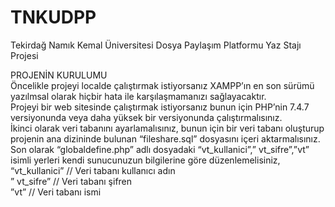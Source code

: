 # TNKUDPP
Tekirdağ Namık Kemal Üniversitesi Dosya Paylaşım Platformu Yaz Stajı Projesi

PROJENİN KURULUMU<br>
Öncelikle projeyi localde çalıştırmak istiyorsanız XAMPP’ın en son sürümü yazılmsal olarak hiçbir hata ile karşılaşmamanızı sağlayacaktır.<br>
Projeyi bir web sitesinde çalıştırmak istiyorsanız bunun için PHP’nin 7.4.7 versiyonunda veya daha yüksek bir versiyonunda çalıştırmalısınız.<br>
İkinci olarak veri tabanını ayarlamalısınız, bunun için bir veri tabanı oluşturup projenin ana dizininde bulunan “fileshare.sql” dosyasını içeri aktarmalısınız.<br>
Son olarak “globaldefine.php” adlı dosyadaki “vt_kullanici”,” vt_sifre”,”vt” isimli yerleri kendi sunucunuzun bilgilerine göre düzenlemelisiniz,<br>
“vt_kullanici” // Veri tabanı kullanıcı adın<br>
” vt_sifre” // Veri tabanı şifren<br>
”vt” // Veri tabanı ismi<br>
